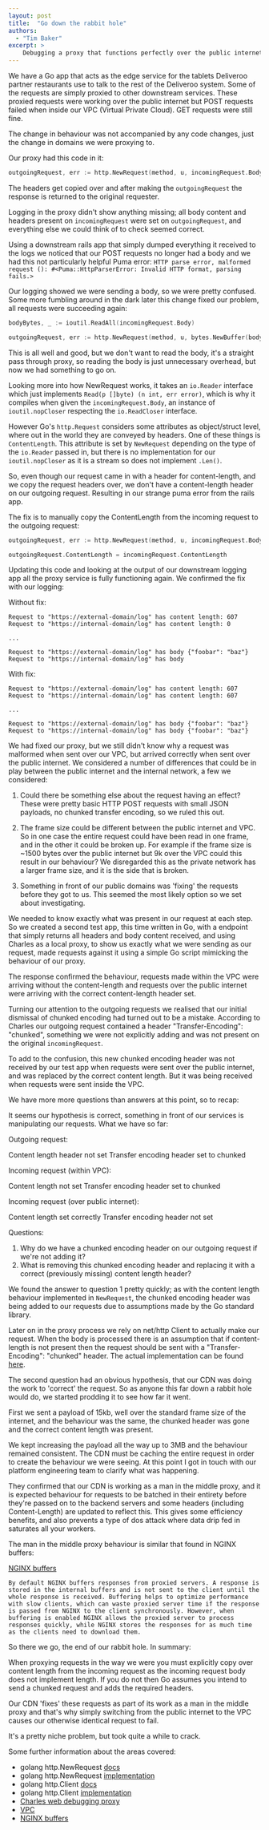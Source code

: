 ```yaml
---
layout: post
title:  "Go down the rabbit hole"
authors:
  - "Tim Baker"
excerpt: >
    Debugging a proxy that functions perfectly over the public internet, but fails when inside our Amazon VPC. Or how a friendly man in the middle sent me down a rabbit hole.
---
```


We have a Go app that acts as the edge service for the tablets Deliveroo partner restaurants use to talk to the rest of the Deliveroo system. Some of the requests are simply proxied to other downstream services. These proxied requests were working over the public internet but POST requests failed when inside our VPC (Virtual Private Cloud). GET requests were still fine.

The change in behaviour was not accompanied by any code changes, just the change in domains we were proxying to.

Our proxy had this code in it:
```go
outgoingRequest, err := http.NewRequest(method, u, incomingRequest.Body)
```

The headers get copied over and after making the `outgoingRequest` the response is returned to the original requester.

Logging in the proxy didn't show anything missing; all body content and headers present on `incomingRequest` were set on `outgoingRequest`, and everything else we could think of to check seemed correct.

Using a downstream rails app that simply dumped everything it received to the logs we noticed that our POST requests no longer had a body and we had this not particularly helpful Puma error:
`HTTP parse error, malformed request (): #<Puma::HttpParserError: Invalid HTTP format, parsing fails.>`

Our logging showed we were sending a body, so we were pretty confused. Some more fumbling around in the dark later this change fixed our problem, all requests were succeeding again:

```go
bodyBytes, _ := ioutil.ReadAll(incomingRequest.Body)

outgoingRequest, err := http.NewRequest(method, u, bytes.NewBuffer(bodyBytes))
```

This is all well and good, but we don't want to read the body, it's a straight pass through proxy, so reading the body is just unnecessary overhead, but now we had something to go on.

Looking more into how NewRequest works, it takes an `io.Reader` interface which just implements `Read(p []byte) (n int, err error)`,  which is why it compiles when given the `incomingRequest.Body`, an instance of `ioutil.nopCloser` respecting the `io.ReadCloser` interface.

However Go's `http.Request` considers some attributes as object/struct level, where out in the world they are conveyed by headers. One of these things is `ContentLength`. This attribute is set by `NewRequest` depending on the type of the `io.Reader` passed in, but there is no implementation for our `ioutil.nopCloser` as it is a stream so does not implement `.Len()`.

So, even though our request came in with a header for content-length, and we copy the request headers over, we don't have a content-length header on our outgoing request. Resulting in our strange puma error from the rails app.

The fix is to manually copy the ContentLength from the incoming request to the outgoing request:

```go
outgoingRequest, err := http.NewRequest(method, u, incomingRequest.Body)

outgoingRequest.ContentLength = incomingRequest.ContentLength
```

Updating this code and looking at the output of our downstream logging app all the proxy service is fully functioning again. We confirmed the fix with our logging:

Without fix:
```
Request to "https://external-domain/log" has content length: 607
Request to "https://internal-domain/log" has content length: 0

...

Request to "https://external-domain/log" has body {"foobar": "baz"}
Request to "https://internal-domain/log" has body
```

With fix:
```
Request to "https://external-domain/log" has content length: 607
Request to "https://internal-domain/log" has content length: 607

...

Request to "https://external-domain/log" has body {"foobar": "baz"}
Request to "https://internal-domain/log" has body {"foobar": "baz"}
```

We had fixed our proxy, but we still didn't know why a request was malformed when sent over our VPC, but arrived correctly when sent over the public internet. We considered a number of differences that could be in play between the public internet and the internal network, a few we considered:

1) Could there be something else about the request having an effect? These were pretty basic HTTP POST requests with small JSON payloads, no chunked transfer encoding, so we ruled this out.

2) The frame size could be different between the public internet and VPC. So in one case the entire request could have been read in one frame, and in the other it could be broken up. For example if the frame size is ~1500 bytes over the public internet but 9k over the VPC could this result in our behaviour? We disregarded this as the private network has a larger frame size, and it is the side that is broken.

3) Something in front of our public domains was 'fixing' the requests before they got to us. This seemed the most likely option so we set about investigating.

We needed to know exactly what was present in our request at each step. So we created a second test app, this time written in Go, with a endpoint that simply returns all headers and body content received, and using Charles as a local proxy, to show us exactly what we were sending as our request, made requests against it using a simple Go script mimicking the behaviour of our proxy.

The response confirmed the behaviour, requests made within the VPC were arriving without the content-length and requests over the public internet were arriving with the correct content-length header set.

Turning our attention to the outgoing requests we realised that our initial dismissal of chunked encoding had turned out to be a mistake. According to Charles our outgoing request contained a header
"Transfer-Encoding": "chunked", something we were not explicitly adding and was not present on the original `incomingRequest`.

To add to the confusion, this new chunked encoding header was not received by our test app when requests were sent over the public internet, and was replaced by the correct content length. But it was being received when requests were sent inside the VPC.

We have more more questions than answers at this point, so to recap:

It seems our hypothesis is correct, something in front of our services is manipulating our requests. What we have so far:

Outgoing request:

Content length header not set
Transfer encoding header set to chunked

Incoming request (within VPC):

Content length not set
Transfer encoding header set to chunked

Incoming request (over public internet):

Content length set correctly
Transfer encoding header not set

Questions:
1. Why do we have a chunked encoding header on our outgoing request if we're not adding it?
2. What is removing this chunked encoding header and replacing it with a correct (previously missing) content length header?

We found the answer to question 1 pretty quickly; as with the content length behaviour implemented in `NewRequest`, the chunked encoding header was being added to our requests due to assumptions made by the Go standard library.

Later on in the proxy process we rely on net/http Client to actually make our request. When the body is processed there is an assumption that if content-length is not present then the request should be sent with a "Transfer-Encoding": "chunked" header. The actual implementation can be found [here](https://github.com/golang/go/blob/2012227b01020eb505cf1dbe719b1fa74ed8c5f4/src/net/http/transfer.go#L107).

The second question had an obvious hypothesis, that our CDN was doing the work to 'correct' the request. So as anyone this far down a rabbit hole would do, we started prodding it to see how far it went.

First we sent a payload of 15kb, well over the standard frame size of the internet, and the behaviour was the same, the chunked header was gone and the correct content length was present.

We kept increasing the payload all the way up to 3MB and the behaviour remained consistent. The CDN must be caching the entire request in order to create the behaviour we were seeing. At this point I got in touch with our platform engineering team to clarify what was happening.

They confirmed that our CDN is working as a man in the middle proxy, and it is expected behaviour for requests to be batched in their entirety before they're passed on to the backend servers and some headers (including Content-Length) are updated to reflect this. This gives some efficiency benefits, and also prevents a type of dos attack where data drip fed in saturates all your workers.

The man in the middle proxy behaviour is similar that found in NGINX buffers:

[NGINX buffers](https://docs.nginx.com/nginx/admin-guide/web-server/reverse-proxy/#configuring-buffers)
```
By default NGINX buffers responses from proxied servers. A response is stored in the internal buffers and is not sent to the client until the whole response is received. Buffering helps to optimize performance with slow clients, which can waste proxied server time if the response is passed from NGINX to the client synchronously. However, when buffering is enabled NGINX allows the proxied server to process responses quickly, while NGINX stores the responses for as much time as the clients need to download them.
```

So there we go, the end of our rabbit hole. In summary:

When proxying requests in the way we were you must explicitly copy over content length from the incoming request as the incoming request body does not implement length. If you do not then Go assumes you intend to send a chunked request and adds the required headers.

Our CDN 'fixes' these requests as part of its work as a man in the middle proxy and that's why simply switching from the public internet to the VPC causes our otherwise identical request to fail.

It's a pretty niche problem, but took quite a while to crack.

Some further information about the areas covered:

* golang http.NewRequest [docs](https://golang.org/pkg/net/http/#NewRequest)
* golang http.NewRequest [implementation](https://golang.org/src/net/http/request.go?s=26446:26515#L782)
* golang http.Client [docs](https://golang.org/pkg/net/http/#Client)
* golang http.Client [implementation](https://golang.org/src/net/http/client.go)
* [Charles web debugging proxy](https://www.charlesproxy.com/)
* [VPC](https://docs.aws.amazon.com/vpc/latest/userguide/what-is-amazon-vpc.html)
* [NGINX buffers](https://docs.nginx.com/nginx/admin-guide/web-server/reverse-proxy/#configuring-buffers)
